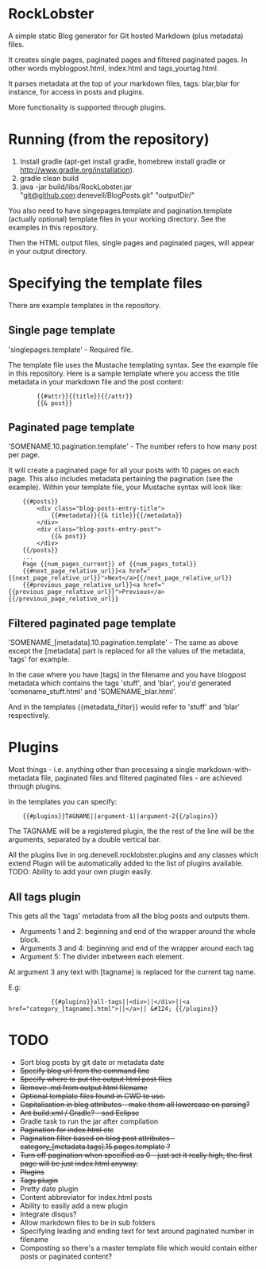 RockLobster
===========

A simple static Blog generator for Git hosted Markdown (plus metadata) files. 

It creates single pages, paginated pages and filtered paginated pages. In other words myblogpost.html, index.html and tags_yourtag.html.

It parses metadata at the top of your markdown files, tags: blar,blar for instance, for access in posts and plugins.

More functionality is supported through plugins.

Running (from the repository)
=============================

1. Install gradle (apt-get install gradle, homebrew install gradle or http://www.gradle.org/installation).
2. gradle clean build
3. java -jar build/libs/RockLobster.jar "git@github.com:denevell/BlogPosts.git" "outputDir/"

You also need to have singepages.template and pagination.template (actually optional) template files in your working directory. See the examples in this repository.

Then the HTML output files, single pages and paginated pages, will appear in your output directory.

Specifying the template files
=============================

There are example templates in the repository.

Single page template
--------------------

'singlepages.template' - Required file.

The template file uses the Mustache templating syntax. See the example file in this repository. Here is a sample template where you access the title metadata in your markdown file and the post content:

        	{{#attr}}{{title}}{{/attr}}
        	{{& post}}
            
Paginated page template
-----------------------

'SOMENAME.10.pagination.template' - The number refers to how many post per page.

It will create a paginated page for all your posts with 10 pages on each page. This also includes metadata pertaining the pagination (see the example). Within your template file, your Mustache syntax will look like:

		{{#posts}}
			<div class="blog-posts-entry-title">
				{{#metadata}}{{& title}}{{/metadata}}
			</div>
			<div class="blog-posts-entry-post">
				{{& post}}
			</div>
		{{/posts}}
		...
		Page {{num_pages_current}} of {{num_pages_total}}
		{{#next_page_relative_url}}<a href="{{next_page_relative_url}}">Next</a>{{/next_page_relative_url}} 
		{{#previous_page_relative_url}}<a href="{{previous_page_relative_url}}">Previous</a>{{/previous_page_relative_url}}

Filtered paginated page template
--------------------------------

'SOMENAME_[metadata].10.pagination.template' - The same as above except the [metadata] part is replaced for all the values of the metadata, 'tags' for example.

In the case where you have [tags] in the filename and you have blogpost metadata which contains the tags 'stuff', and 'blar', you'd generated 'somename_stuff.html' and 'SOMENAME_blar.html'. 

And in the templates {{metadata_filter}} would refer to 'stuff' and 'blar' respectively.

Plugins
=======

Most things - i.e. anything other than processing a single markdown-with-metadata file, paginated files and filtered paginated files  - are achieved through plugins.

In the templates you can specify:

		{{#plugins}}TAGNAME||argument-1||argument-2{{/plugins}}

The TAGNAME will be a registered plugin, the the rest of the line will be the arguments, separated by a double vertical bar.

All the plugins live in org.denevell.rocklobster.plugins and any classes which extend Plugin will be automatically added to the list of plugins available. TODO: Ability to add your own plugin easily.

All tags plugin
---------------

This gets all the 'tags' metadata from all the blog posts and outputs them.

* Arguments 1 and 2: beginning and end of the wrapper around the whole block.
* Arguments 3 and 4: beginning and end of the wrapper around each tag
* Argument 5: The divider inbetween each element.

At argument 3 any text with [tagname] is replaced for the current tag name.

E.g:

                {{#plugins}}all-tags||<div>||</div>||<a href="category_[tagname].html">||</a>|| &#124; {{/plugins}}

TODO
====
* Sort blog posts by git date or metadata date
* ~~Specify blog url from the command line~~
* ~~Specify where to put the output html post files~~
* ~~Remove .md from output html filename~~
* ~~Optional template files found in CWD to use.~~
* ~~Capitalisation in blog attributes - make them all lowercase on parsing?~~
* ~~Ant build.xml / Gradle? - sod Eclipse~~
* Gradle task to run the jar after compilation
* ~~Pagination for index.html etc~~
* ~~Pagination filter based on blog post attributes - category_[metadata.tags].15.pages.template ?~~
* ~~Turn off pagination when specified as 0 - just set it really high, the first page will be just index.html anyway.~~
* ~~Plugins~~
 * ~~Tags plugin~~
 * Pretty date plugin 
 * Content abbreviator for index.html posts
 * Ability to easily add a new plugin
* Integrate disqus?
* Allow markdown files to be in sub folders
* Specifying leading and ending text for text around paginated number in filename
* Composting so there's a master template file which would contain either posts or paginated content?

